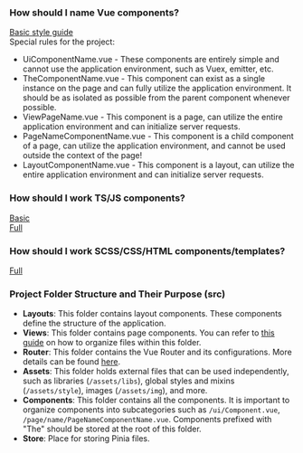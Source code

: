### How should I name Vue components?

[Basic style guide](https://v3.ru.vuejs.org/style-guide/) <br>
Special rules for the project:

* UiComponentName.vue - These components are entirely simple and cannot use the application environment, such as Vuex, emitter, etc.
* TheComponentName.vue - This component can exist as a single instance on the page and can fully utilize the application environment. It should be as isolated as possible from the parent component whenever possible.
* ViewPageName.vue - This component is a page, can utilize the entire application environment and can initialize server requests.
* PageNameComponentName.vue - This component is a child component of a page, can utilize the application environment, and cannot be used outside the context of the page! 
* LayoutComponentName.vue - This component is a layout, can utilize the entire application environment and can initialize server requests.

### How should I work TS/JS components?
[Basic](https://basarat.gitbook.io/typescript/styleguide) <br>
[Full](https://ts.dev/style/#ts-ignore)

### How should I work SCSS/CSS/HTML components/templates?
[Full](https://codeguide.academy/html-css.html)

### Project Folder Structure and Their Purpose (src)

- **Layouts**: This folder contains layout components. These components define the structure of the application.
- **Views**: This folder contains page components. You can refer to [this guide](https://nuxt.com/docs/getting-started/routing) on how to organize files within this folder.
- **Router**: This folder contains the Vue Router and its configurations. More details can be found [here](https://router.vuejs.org/).
- **Assets**: This folder holds external files that can be used independently, such as libraries (`/assets/libs`), global styles and mixins (`/assets/style`), images (`/assets/img`), and more.
- **Components**: This folder contains all the components. It is important to organize components into subcategories such as `/ui/Component.vue`, `/page/name/PageNameComponentName.vue`. Components prefixed with "The" should be stored at the root of this folder.
- **Store**: Place for storing Pinia files.  
